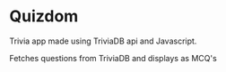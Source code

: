# Quizdom
Trivia app made using TriviaDB api and Javascript.

Fetches questions from TriviaDB and displays as MCQ's 
